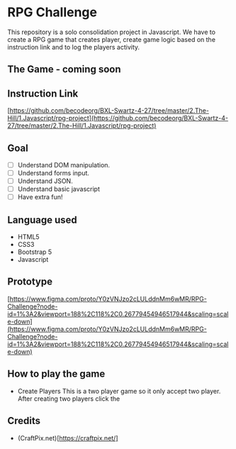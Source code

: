 # RPG Challenge

This repository is a solo consolidation project in Javascript. We have to create a RPG game that creates player, create game logic based on the instruction link and to log the players activity.
  
## The Game - coming soon

## Instruction Link
[https://github.com/becodeorg/BXL-Swartz-4-27/tree/master/2.The-Hill/1.Javascript/rpg-project](https://github.com/becodeorg/BXL-Swartz-4-27/tree/master/2.The-Hill/1.Javascript/rpg-project)

## Goal
- [ ] Understand DOM manipulation.
- [ ] Understand forms input.
- [ ] Understand JSON.
- [ ] Understand basic javascript
- [ ] Have extra fun!
  
## Language used
- HTML5
- CSS3
- Bootstrap 5
- Javascript

## Prototype
[https://www.figma.com/proto/Y0zVNJzo2cLULddnMm6wMR/RPG-Challenge?node-id=1%3A2&viewport=188%2C118%2C0.26779454946517944&scaling=scale-down](https://www.figma.com/proto/Y0zVNJzo2cLULddnMm6wMR/RPG-Challenge?node-id=1%3A2&viewport=188%2C118%2C0.26779454946517944&scaling=scale-down)

## How to play the game
- Create Players 
    This is a two player game so it only accept two player. After creating two players click the 

## Credits
- (CraftPix.net)[https://craftpix.net/]
